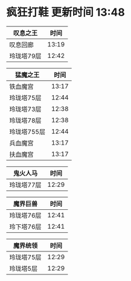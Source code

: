 # 疯狂打鞋 更新时间 13:48

| 叹息之王   | 时间    |
|--------|-------|
| 叹息回廊 | 13:19 |
| 玲珑塔79层 | 12:42 |

| 猛魔之王   | 时间    |
|--------|-------|
| 铁血魔宫 | 13:17 |
| 玲珑塔75层 | 12:44 |
| 玲珑塔73层 | 12:38 |
| 玲珑塔78层 | 12:38 |
| 玲珑塔755层 | 12:44 |
| 兵血魔宫 | 13:17 |
| 扶血魔宫 | 13:17 |

| 鬼火人马   | 时间    |
|--------|-------|
| 玲珑塔77层 | 12:29 |

| 魔界巨兽   | 时间    |
|--------|-------|
| 玲珑塔76层 | 12:41 |
| 玲下塔76层 | 12:41 |

| 魔界统领   | 时间    |
|--------|-------|
| 玲珑塔75层 | 12:29 |
| 玲珑塔5层 | 12:29 |